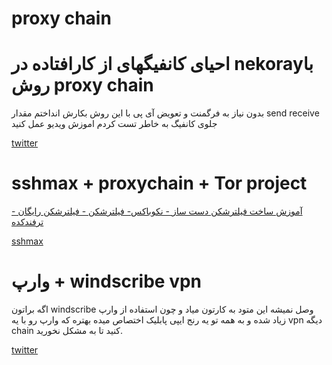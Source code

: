 # proxy chain

# احیای کانفیگهای از کارافتاده در nekorayبا روش proxy chain

بدون نیاز به فرگمنت و تعویض آی پی
با این روش بکارش انداختم
مقدار send receive
جلوی کانفیگ به خاطر  تست کردم 
اموزش ویدیو عمل کنید

[twitter](https://twitter.com/horizonbehind2/status/1786303138858750181)


# sshmax + proxychain + Tor project

[ آموزش ساخت فیلترشکن دست ساز - نکوباکس- فیلترشکن - فیلترشکن رایگان - ترفندکده ](https://www.youtube.com/watch?v=LD_s79f8swQ)

[sshmax](https://sshmax.net/)

# وارپ + windscribe vpn

اگه براتون windscribe وصل نمیشه این متود به کارتون میاد و چون استفاده از وارپ زیاد شده و به همه تو یه رنج ایپی پابلیک اختصاص میده بهتره که وارپ رو با یه vpn دیگه chain کنید تا به مشکل نخورید.

[twitter](https://x.com/kharabam666/status/1801508396975177934)